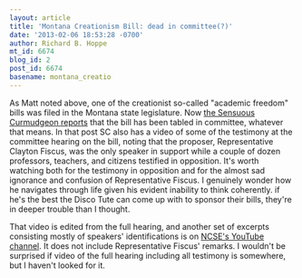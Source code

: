 ```yaml
---
layout: article
title: 'Montana Creationism Bill: dead in committee(?)'
date: '2013-02-06 18:53:28 -0700'
author: Richard B. Hoppe
mt_id: 6674
blog_id: 2
post_id: 6674
basename: montana_creatio
---
```

As Matt noted above, one of the creationist so-called "academic freedom" bills was filed in the Montana state legislature. Now [the Sensuous Curmudgeon reports](http://sensuouscurmudgeon.wordpress.com/2013/02/06/montanas-2013-creationism-bill-tabled/) that the bill has been tabled in committee, whatever that means. In that post SC also has a video of some of the testimony at the committee hearing on the bill, noting that the proposer, Representative Clayton Fiscus, was the only speaker in support while a couple of dozen professors, teachers, and citizens testified in opposition. It's worth watching both for the testimony in opposition and for the almost sad ignorance and confusion of Representative Fiscus. I genuinely wonder how he navigates through life given his evident inability to think coherently. if  he's the best the Disco Tute can come up with to sponsor their bills, they're in deeper trouble than I thought.

That video is edited from the full hearing, and another set of excerpts consisting mostly of speakers' identifications is on [NCSE's YouTube channel](http://www.youtube.com/watch?v=HX9QYMWsFzY). It does not include Representative Fiscus' remarks. I wouldn't be surprised if video of the full hearing including all testimony is somewhere, but I haven't looked for it.
